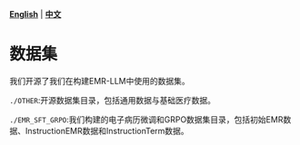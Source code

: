 [**English**](./README.md) | [**中文**](./README_zh.md)
# 数据集
我们开源了我们在构建EMR-LLM中使用的数据集。

`./OTHER`:开源数据集目录，包括通用数据与基础医疗数据。

`./EMR_SFT_GRPO`:我们构建的电子病历微调和GRPO数据集目录，包括初始EMR数据、InstructionEMR数据和InstructionTerm数据。